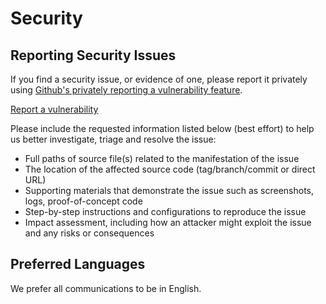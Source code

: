 <!-- BEGIN TYRO SECURITY.MD V0.0.4 BLOCK -->

# Security

## Reporting Security Issues

If you find a security issue, or evidence of one, please report it privately using [Github's privately reporting a vulnerability feature](https://docs.github.com/en/code-security/security-advisories/guidance-on-reporting-and-writing/privately-reporting-a-security-vulnerability#privately-reporting-a-security-vulnerability).

[Report a vulnerability](https://github.com/tyro/<YOU_REPO_HERE>/security)

Please include the requested information listed below (best effort) to help us better investigate, triage and resolve the issue:

  * Full paths of source file(s) related to the manifestation of the issue
  * The location of the affected source code (tag/branch/commit or direct URL)
  * Supporting materials that demonstrate the issue such as screenshots, logs, proof-of-concept code
  * Step-by-step instructions and configurations to reproduce the issue
  * Impact assessment, including how an attacker might exploit the issue and any risks or consequences

## Preferred Languages

We prefer all communications to be in English.

<!-- END TYRO SECURITY.MD BLOCK -->